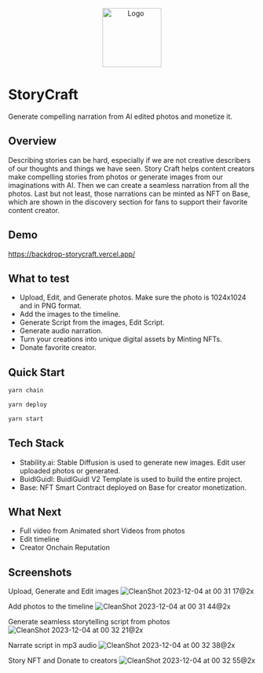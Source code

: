 <div align="center">
    <img src="https://github.com/aeither/backdrop-storycraft/assets/36173828/023bac3d-7997-45ff-89e0-be322eac40ea" alt="Logo" width="120">
</div>

# StoryCraft

Generate compelling narration from AI edited photos and monetize it.

## Overview

Describing stories can be hard, especially if we are not creative describers of our thoughts and things we have seen. Story Craft helps content creators make compelling stories from photos or generate images from our imaginations with AI. Then we can create a seamless narration from all the photos. Last but not least, those narrations can be minted as NFT on Base, which are shown in the discovery section for fans to support their favorite content creator.

## Demo

https://backdrop-storycraft.vercel.app/

## What to test

- Upload, Edit, and Generate photos. Make sure the photo is 1024x1024 and in PNG format.
- Add the images to the timeline.
- Generate Script from the images, Edit Script.
- Generate audio narration.
- Turn your creations into unique digital assets by Minting NFTs.
- Donate favorite creator.

## Quick Start

```bash
yarn chain
```

```bash
yarn deploy
```

```bash
yarn start
```

## Tech Stack
- Stability.ai: Stable Diffusion is used to generate new images. Edit user uploaded photos or generated.
- BuidlGuidl: BuidlGuidl V2 Template is used to build the entire project.
- Base: NFT Smart Contract deployed on Base for creator monetization.

## What Next
- Full video from Animated short Videos from photos
- Edit timeline
- Creator Onchain Reputation

## Screenshots

Upload, Generate and Edit images
![CleanShot 2023-12-04 at 00 31 17@2x](https://github.com/aeither/backdrop-storycraft/assets/36173828/8a57b94c-2a3b-4789-9c0f-1db097d9f82b)

Add photos to the timeline
![CleanShot 2023-12-04 at 00 31 44@2x](https://github.com/aeither/backdrop-storycraft/assets/36173828/d265e713-bb9e-4ef5-add2-b7050ac5ef25)

Generate seamless storytelling script from photos
![CleanShot 2023-12-04 at 00 32 21@2x](https://github.com/aeither/backdrop-storycraft/assets/36173828/614b70e3-2722-4a07-9b44-7a933c3ae22e)

Narrate script in mp3 audio
![CleanShot 2023-12-04 at 00 32 38@2x](https://github.com/aeither/backdrop-storycraft/assets/36173828/385231ef-8e5d-4b15-89ca-af4b721aa8ea)

Story NFT and Donate to creators
![CleanShot 2023-12-04 at 00 32 55@2x](https://github.com/aeither/backdrop-storycraft/assets/36173828/e9603f75-29a2-47a7-8939-6814026179cb)

